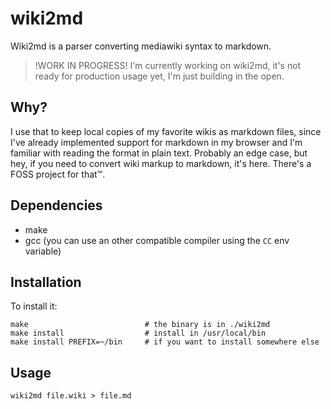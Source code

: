 # wiki2md

Wiki2md is a parser converting mediawiki syntax to markdown.

> !WORK IN PROGRESS! I'm currently working on wiki2md, it's not ready for
> production usage yet, I'm just building in the open.

## Why?

I use that to keep local copies of my favorite wikis as markdown files,
since I've already implemented support for markdown in my browser and I'm
familiar with reading the format in plain text. Probably an edge case, but
hey, if you need to convert wiki markup to markdown, it's here. There's a
FOSS project for that™.

## Dependencies

* make
* gcc (you can use an other compatible compiler using the `CC` env variable)

## Installation

To install it:

```shell
make                          # the binary is in ./wiki2md
make install                  # install in /usr/local/bin
make install PREFIX=~/bin     # if you want to install somewhere else
```

## Usage

```shell
wiki2md file.wiki > file.md
```
